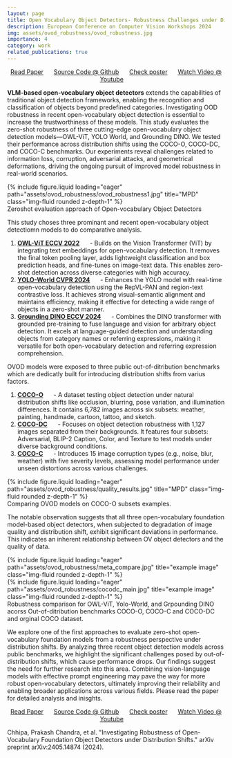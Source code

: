 ```yaml
---
layout: page
title: Open Vocabulary Object Detectors- Robustness Challenges under Distribution Shifts
description: European Conference on Computer Vision Workshops 2024
img: assets/ovod_robustness/ovod_robustness.jpg
importance: 4
category: work
related_publications: true
---
```

<p align="center">
    <a href="https://arxiv.org/abs/2405.14874" style="margin-right: 20px;">Read Paper</a>
    <a href="https://github.com/prakashchhipa/OVOD_Robustness" style="margin-right: 20px;">Source Code @ Github</a>
    <a href="https://github.com/prakashchhipa/OVOD_Robustness/blob/main/ovod_poster.JPG" style="margin-right: 20px;">Check poster</a>
    <a href="https://www.youtube.com/watch?v=U16MlHVsFmw" style="margin-right: 20px;">Watch Video @ Youtube</a>
</p>

**VLM-based open-vocabulary object detectors** extends the capabilities of traditional object detection frameworks, enabling the recognition and classification of objects beyond predefined categories. Investigating OOD robustness in recent open-vocabulary object detection is essential to increase the trustworthiness of these models. This study evaluates the zero-shot robustness of three cutting-edge open-vocabulary object detection models—OWL-ViT, YOLO World, and Grounding DINO. We tested their performance across distribution shifts using the COCO-O, COCO-DC, and COCO-C benchmarks. Our experiments reveal challenges related to information loss, corruption, adversarial attacks, and geometrical deformations, driving the ongoing pursuit of improved model robustness in real-world scenarios.

<div class="row">
    <div class="col-sm mt-3 mt-md-0">
        {% include figure.liquid loading="eager" path="assets/ovod_robustness/ovod_robustness1.jpg" title="MPD" class="img-fluid rounded z-depth-1" %}
    </div>
</div>
<div class="caption">
    Zeroshot evaluation approach of Open-vocabulary Object Detectors 
</div>

This study choses three prominant and recent open-vocabulary object detectiomn models to do comparative analysis.
1. <a href="https://www.ecva.net/papers/eccv_2022/papers_ECCV/papers/136700714.pdf" style="margin-right: 20px;">**OWL-ViT ECCV 2022**</a> - Builds on the Vision Transformer (ViT) by integrating text embeddings for open-vocabulary detection. It removes the final token pooling layer, adds lightweight classification and box prediction heads, and fine-tunes on image-text data. This enables zero-shot detection across diverse categories with high accuracy.
2. <a href="https://openaccess.thecvf.com/content/CVPR2024/papers/Cheng_YOLO-World_Real-Time_Open-Vocabulary_Object_Detection_CVPR_2024_paper.pdf" style="margin-right: 20px;">**YOLO-World CVPR 2024**</a> - Enhances the YOLO model with real-time open-vocabulary detection using the RepVL-PAN and region-text contrastive loss. It achieves strong visual-semantic alignment and maintains efficiency, making it effective for detecting a wide range of objects in a zero-shot manner.
3. <a href="https://arxiv.org/pdf/2303.05499" style="margin-right: 20px;">**Grounding DINO ECCV 2024**</a> - Combines the DINO transformer with grounded pre-training to fuse language and vision for arbitrary object detection. It excels at language-guided detection and understanding objects from category names or referring expressions, making it versatile for both open-vocabulary detection and referring expression comprehension.

OVOD models were exposed to three public out-of-ditribution benchmarks which are dedicatly built for introducing distribution shifts from varius factors. 
1. <a href="https://openaccess.thecvf.com/content/ICCV2023/papers/Mao_COCO-O_A_Benchmark_for_Object_Detectors_under_Natural_Distribution_Shifts_ICCV_2023_paper.pdf" style="margin-right: 20px;">**COCO-O**</a> - A dataset testing object detection under natural distribution shifts like occlusion, blurring, pose variation, and illumination differences. It contains 6,782 images across six subsets: weather, painting, handmade, cartoon, tattoo, and sketch.
2. <a href="https://arxiv.org/pdf/2403.04701" style="margin-right: 20px;">**COCO-DC**</a> -  Focuses on object detection robustness with 1,127 images separated from their backgrounds. It features four subsets: Adversarial, BLIP-2 Caption, Color, and Texture to test models under diverse background conditions.
3. <a href="https://arxiv.org/pdf/1907.07484" style="margin-right: 20px;">**COCO-C**</a> - Introduces 15 image corruption types (e.g., noise, blur, weather) with five severity levels, assessing model performance under unseen distortions across various challenges.

<div class="row">
    <div class="col-sm mt-3 mt-md-0">
        {% include figure.liquid loading="eager" path="assets/ovod_robustness/quality_results.jpg" title="MPD" class="img-fluid rounded z-depth-1" %}
    </div>
</div>
<div class="caption">
    Comparing OVOD models on COCO-O subsets examples. 
</div>

The notable observation suggests that all three open-vocabulary foundation model-based object detectors, when subjected to degradation of image quality and distribution shift, exhibit significant deviations in performance. This indicates an inherent relationship between OV object detectors and the quality of data.
<div class="row">
    <div class="col-sm mt-5 mt-md-0">
        {% include figure.liquid loading="eager" path="assets/ovod_robustness/meta_compare.jpg" title="example image" class="img-fluid rounded z-depth-1" %}
    </div>
    <div class="col-sm mt-5 mt-md-0">
        {% include figure.liquid loading="eager" path="assets/ovod_robustness/cocodc_main.jpg" title="example image" class="img-fluid rounded z-depth-1" %}
    </div>
</div>
<div class="caption">
    Robustness comparison for OWL-ViT, Yolo-World, and Grpounding DINO acorss Out-of-ditribution benchmarks COCO-O, COCO-C and COCO-DC and orginal COCO dataset.  
</div>

We explore one of the first approaches to evaluate zero-shot open-vocabulary foundation models from a robustness perspective under distribution shifts. By analyzing three recent object detection models across public benchmarks, we highlight the significant challenges posed by out-of-distribution shifts, which cause performance drops. Our findings suggest the need for further research into this area. Combining vision-language models with effective prompt engineering may pave the way for more robust open-vocabulary detectors, ultimately improving their reliability and enabling broader applications across various fields. Please read the paper for detailed analysis and inisghts.

<p align="center">
    <a href="https://arxiv.org/abs/2405.14874" style="margin-right: 20px;">Read Paper</a>
    <a href="https://github.com/prakashchhipa/OVOD_Robustness" style="margin-right: 20px;">Source Code @ Github</a>
    <a href="https://github.com/prakashchhipa/OVOD_Robustness/blob/main/ovod_poster.JPG" style="margin-right: 20px;">Check poster</a>
    <a href="https://www.youtube.com/watch?v=U16MlHVsFmw" style="margin-right: 20px;">Watch Video @ Youtube</a>
</p>


Chhipa, Prakash Chandra, et al. "Investigating Robustness of Open-Vocabulary Foundation Object Detectors under Distribution Shifts." arXiv preprint arXiv:2405.14874 (2024).
